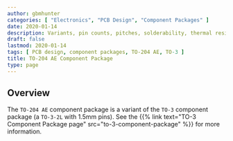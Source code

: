 ```yaml
---
author: gbmhunter
categories: [ "Electronics", "PCB Design", "Component Packages" ]
date: 2020-01-14
description: Variants, pin counts, pitches, solderability, thermal resistances, dimensions, land patterns, 3D models and more info for the TO-204 AE component package.
draft: false
lastmod: 2020-01-14
tags: [ PCB design, component packages, TO-204 AE, TO-3 ]
title: TO-204 AE Component Package
type: page
---
```


## Overview

The `TO-204 AE` component package is a variant of the `TO-3` component package (a `TO-3-2L` with 1.5mm pins). See the {{% link text="TO-3 Component Package page" src="to-3-component-package" %}} for more information.